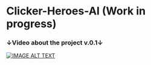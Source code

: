 # Clicker-Heroes-AI (Work in progress)
### ↓Video about the project v.0.1↓
 [![IMAGE ALT TEXT](http://img.youtube.com/vi/KrqjviscmE0/0.jpg)](http://www.youtube.com/watch?v=KrqjviscmE0 "Clicker Heroes AI")
